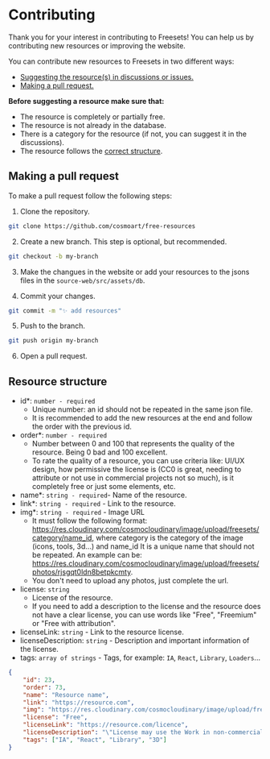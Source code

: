 # Contributing

Thank you for your interest in contributing to Freesets! You can help us by contributing new resources or improving the website.

You can contribute new resources to Freesets in two different ways:
- [Suggesting the resource(s) in discussions or issues.](https://github.com/cosmoart/Freesets/issues)
- [Making a pull request.](#making-a-pull-request)

**Before suggesting a resource make sure that:**

- The resource is completely or partially free.
- The resource is not already in the database.
- There is a category for the resource (if not, you can suggest it in the discussions).
- The resource follows the [correct structure](#resource-structure).

## Making a pull request

To make a pull request follow the following steps:

1. Clone the repository.

```bash
git clone https://github.com/cosmoart/free-resources
```

2. Create a new branch. This step is optional, but recommended.

```bash
git checkout -b my-branch
```

3. Make the changues in the website or add your resources to the jsons files in the `source-web/src/assets/db`.

4. Commit your changes.

```bash
git commit -m "✨ add resources"
```

5. Push to the branch.

```bash
git push origin my-branch
```

6. Open a pull request.

## Resource structure

- id*: `number - required`
	- Unique number: an id should not be repeated in the same json file.
	- It is recommended to add the new resources at the end and follow the order with the previous id.
- order*: `number - required`
	-  Number between 0 and 100 that represents the quality of the resource. Being 0 bad and 100 excellent.
	-	 To rate the quality of a resource, you can use criteria like: UI/UX design, how permissive the license is (CC0 is great, needing to attribute or not use in commercial projects not so much), is it completely free or just some elements, etc.
- name*: `string - required`- Name of the resource.
- link*: `string - required` - Link to the resource.
- img*: `string - required` - Image URL
	- It must follow the following format: https://res.cloudinary.com/cosmocloudinary/image/upload/freesets/category/name_id, where category is the category of the image (icons, tools, 3d...) and name_id It is a unique name that should not be repeated. An example can be: https://res.cloudinary.com/cosmocloudinary/image/upload/freesets/photos/rjsgqt0ldn8betpkcmty.
	- You don't need to upload any photos, just complete the url.
- license: `string`
	- License of the resource.
	- If you need to add a description to the license and the resource does not have a clear license, you can use words like "Free", "Freemium" or "Free with attribution".
- licenseLink: `string` - Link to the resource license.
- licenseDescription: `string` - Description and important information of the license.
- tags: `array of strings` - Tags, for example: `IA`, `React`, `Library`, `Loaders`...

```json
{
	"id": 23,
	"order": 73,
	"name": "Resource name",
	"link": "https://resource.com",
	"img": "https://res.cloudinary.com/cosmocloudinary/image/upload/freesets/category/resource-id",
	"license": "Free",
	"licenseLink": "https://resource.com/licence",
	"licenseDescription": "\"License may use the Work in non-commercial and commercial projects, services or products without attribution.\"",
	"tags": ["IA", "React", "Library", "3D"]
}
```
